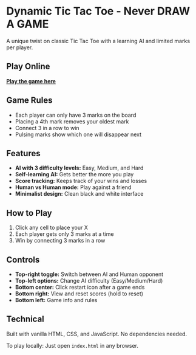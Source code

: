 # Dynamic Tic Tac Toe - Never DRAW A GAME

A unique twist on classic Tic Tac Toe with a learning AI and limited marks per player.

## Play Online

**[Play the game here](https://heyadrsh.github.io/dynamic-tictactoe/)**

## Game Rules

- Each player can only have 3 marks on the board
- Placing a 4th mark removes your oldest mark
- Connect 3 in a row to win
- Pulsing marks show which one will disappear next

## Features

- **AI with 3 difficulty levels:** Easy, Medium, and Hard
- **Self-learning AI:** Gets better the more you play
- **Score tracking:** Keeps track of your wins and losses
- **Human vs Human mode:** Play against a friend
- **Minimalist design:** Clean black and white interface

## How to Play

1. Click any cell to place your X
2. Each player gets only 3 marks at a time
3. Win by connecting 3 marks in a row

## Controls

- **Top-right toggle:** Switch between AI and Human opponent
- **Top-left options:** Change AI difficulty (Easy/Medium/Hard)
- **Bottom center:** Click restart icon after a game ends
- **Bottom right:** View and reset scores (hold to reset)
- **Bottom left:** Game info and rules

## Technical

Built with vanilla HTML, CSS, and JavaScript. No dependencies needed.

To play locally: Just open `index.html` in any browser. 
